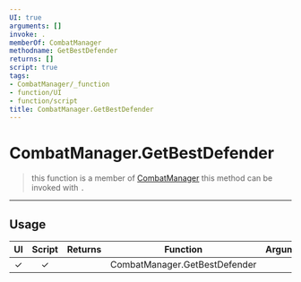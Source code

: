 ```yaml
---
UI: true
arguments: []
invoke: .
memberOf: CombatManager
methodname: GetBestDefender
returns: []
script: true
tags:
- CombatManager/_function
- function/UI
- function/script
title: CombatManager.GetBestDefender
---
```

# CombatManager.GetBestDefender
> this function is a member of [CombatManager](civ-6/lua/CombatManager.md)
> this method can be invoked with `.`
-----
## Usage
|  UI | Script | Returns | Function | Arguments |
|:---:|:------:|-------:|:--------:|:---------|
|✓|✓||CombatManager.GetBestDefender||
